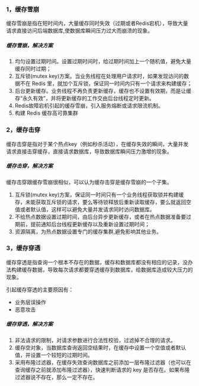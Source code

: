 ### 1，缓存雪崩

缓存雪崩是指在短时间内，大量缓存同时失效（过期或者Redis宕机），导致大量请求直接访问后端数据库,使数据库瞬间压力过大而崩溃的现象。

##### 缓存雪崩，解决方案
1. 均匀设置过期时间。设置过期时间时，给过期时间加上一个随机值，避免大量缓存同时过期；
2. 互斥锁(mutex key)方案。当业务线程在处理用户请求时，如果发现访问的数据不在 Redis 里，就加个互斥锁，保证同一时间内只有一个请求来构建缓存；
3. 后台更新缓存。业务线程不再负责更新缓存，缓存也不设置有效期，而是让缓存“永久有效”，并将更新缓存的工作交由后台线程定时更新。
4. Redis故障宕机引起的缓存雪崩，引入服务熔断或请求限流机制。
5. 构建 Redis 缓存高可靠集群

### 2，缓存击穿

缓存击穿是指对于某个热点key（例如秒杀活动），在缓存失效的瞬间，大量并发请求直接击穿缓存，直接请求数据库，导致数据库瞬间压力激增的现象。

##### 缓存击穿，解决方案
缓存击穿跟缓存雪崩很相似，可以认为缓存击穿是缓存雪崩的一个子集。

1. 互斥锁(mutex key)方案，保证同一时间只有一个业务线程获取锁并构建缓存，未能获取互斥锁的请求，要么等待锁释放后重新读取缓存，要么就返回空值或者默认值，这样可以避免大量并发请求同时访问数据库。
2. 不给热点数据设置过期时间，由后台异步更新缓存，或者在热点数据准备要过期前，提前通知后台线程更新缓存以及重新设置过期时间；
3. 资源隔离，为热点数据设置专门的缓存集群,避免影响其他业务。

### 3，缓存穿透

缓存穿透是指查询一个根本不存在的数据，缓存和数据库都没有相应的记录，没办法构建缓存数据，导致每次请求都要穿透缓存到数据库，给数据库造成较大压力的现象。

引起缓存穿透的主要原因有：
- 业务层误操作
- 恶意攻击

##### 缓存穿透，解决方案
1. 非法请求的限制，对请求参数进行合法性校验，过滤掉不合理的请求。
2. 缓存空对象，当数据库查询返回空结果时，在缓存中设置一个空值或者默认值，并设置一个较短的过期时间。
3. 采用布隆过滤器，在缓存失效查询数据库之前添加一层布隆过滤器（也可以在查询缓存之前就添加布隆过滤器），快速判断请求的 key 是否存在。如果布隆过滤器说不存在，那么一定不存在。